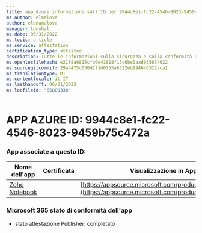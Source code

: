 ```yaml
---
title: app Azure informazioni sull'ID per 9944c8e1-fc22-4546-8023-9459b75c472a
ms.author: elmalova
author: elenamalova
manager: tonybal
ms.date: 05/31/2022
ms.topic: article
ms.service: attestation
certification_type: attested
description: Tutte le informazioni sulla sicurezza e sulla conformità disponibili per 9944c8e1-fc22-4546-8023-9459b75c472a.
ms.openlocfilehash: e21f8a6815cfb0e41818f13c6be0aad935634922
ms.sourcegitcommit: 29a4475d630d2f1d0755a6322eb994646322aca1
ms.translationtype: MT
ms.contentlocale: it-IT
ms.lasthandoff: 06/01/2022
ms.locfileid: "65809330"
---
```

# <a name="azure-app-id-9944c8e1-fc22-4546-8023-9459b75c472a"></a>APP AZURE ID: 9944c8e1-fc22-4546-8023-9459b75c472a


### <a name="apps-associated-with-this-id"></a>App associate a questo ID:
| **Nome dell'app** | **Certificata** | **Visualizzazione in AppSource** |
|--------------|---------------|-----------------------|
| [Zoho Notebook](../forward/WA200001616.md) |  | [https://appsource.microsoft.com/product/office/WA200001616](https://appsource.microsoft.com/product/office/WA200001616) |

### <a name="microsoft-365-app-compliance-status"></a>Microsoft 365 stato di conformità dell'app
- stato attestazione Publisher: completato
